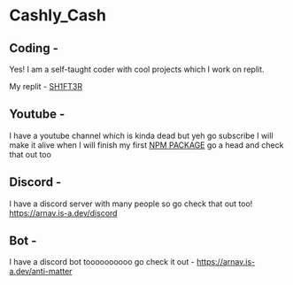 # Cashly_Cash
## Coding -
Yes! I am a self-taught coder with cool projects which I work on replit.

My replit - [SH1FT3R](https://replit.com/@SH1FT3R/)

## Youtube -
I have a youtube channel which is kinda dead but yeh go subscribe I will make it alive when I will finish my first [NPM PACKAGE](https://github.com/CashlyCash/Anti-Craft) go a head and check that out too

## Discord - 

I have a discord server with many people so go check that out too!
https://arnav.is-a.dev/discord

## Bot -
I have a discord bot toooooooooo go check it out -
https://arnav.is-a.dev/anti-matter
